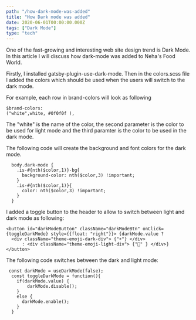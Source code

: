 ```yaml
---
path: "/how-dark-mode-was-added"
title: "How Dark mode was added"
date: 2020-06-01T00:00:00.000Z
tags: ["Dark Mode"]
type: "tech"
---
```


One of the fast-growing and interesting web site design trend is Dark Mode. In this article I will discuss how dark-mode was added 
to Neha's Food World. 

Firstly, I installed gatsby-plugin-use-dark-mode. 
Then in the colors.scss file I added the colors which should be used when the users will switch to the dark mode. 

For example, each row in brand-colors will look as following

``` scss{numberLines: true}
$brand-colors: 
("white",white, #0f0f0f ),
```

The "white" is the name of the color, the second parameter is the color to be used for light mode and the third paramter is the color to be used in the dark mode. 

The following code will create the background and font colors for the dark mode. 

```scss{numberLines: true}
  body.dark-mode {
    .is-#{nth($color,1)}-bg{
      background-color: nth($color,3) !important;
    }
    .is-#{nth($color,1)}{
      color: nth($color,3) !important;
    }
  }
  ```

I added a toggle button to the header to allow to switch between light and dark mode as following: 

```Javascript{numberLines: true}
<button id="darkModeButton" className="darkModeBtn" onClick={toggleDarkMode} style={{float: "right"}}> {darkMode.value ?
  <div className="theme-emoji-dark-div"> {"☀️"} </div>
      : <div className="theme-emoji-light-div"> {"🌙" } </div>} 
</button>
```

The following code switches between the dark and light mode: 

```Javascript{numberLines: true}
 const darkMode = useDarkMode(false);
  const toggleDarkMode = function(){
    if(darkMode.value) {
        darkMode.disable();
    }
    else {
      darkMode.enable();
    }
  }
```


